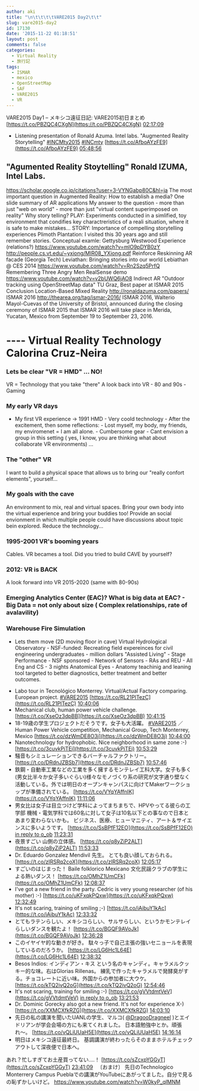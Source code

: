 ```yaml
---
author: aki
title: "\n\t\t\t\tVARE2015 Day2\t\t"
slug: vare2015-day2
id: 17130
date: '2015-11-22 01:18:51'
layout: post
comments: false
categories:
  - Virtual Reality
  - 旅行記
tags:
  - ISMAR
  - mexico
  - OpenStreetMap
  - SAF
  - VARE2015
  - VR
---
```


VARE2015 Day1 – メキシコ遠征日記: VARE2015初日まとめ [https://t.co/PBZQC4CXgN](https://t.co/PBZQC4CXgN) [02:17:09](https://twitter.com/o_ob/statuses/667753561393000449)

*   Listening presentation of Ronald Azuma. Intel labs. "Augmented Reality Storytelling" [#INCMty2015](https://twitter.com/search?q=%23INCMty2015&src=hash) [#INCmty](https://twitter.com/search?q=%23INCmty&src=hash) [https://t.co/AfboAYzFE9](https://t.co/AfboAYzFE9) [05:48:56](https://twitter.com/o_ob/statuses/667806857780592640)

## "Agumented Reality Stoytelling" Ronald IZUMA, Intel Labs.

https://scholar.google.co.jp/citations?user=3-VYNGabp80C&hl=ja The most important question in Augmented Reality: How to establish a media? One slide summary of AR applications My answer to the question - more than just "web on world" - more than just "virtual content superimposed on reality" Why story telling? PLAY: Experiments conducted in a simlified, toy environment that condifies key charactreristics of a reali situation, where it is safe to make mistakes... STORY: Importance of compelling storytelling experiences Plimoth Plantation: I visited this 30 years ago and still remember stories. Conceptual examle: Gettysburg Westwood Experience (relations?) https://www.youtube.com/watch?v=mlO9pDYB0zY http://people.cs.vt.edu/~yxiong/MIR08_YXiong.pdf Reinforce Reskinning AR facade (Georgia Tech) Leviathan: Bringing stories into our world Lebiathan @ CES 2014 https://www.youtube.com/watch?v=Rn2Szq5PrfQ Remembering Three Angry Men RealSense demo https://www.youtube.com/watch?v=v2bUWQ6jAO8 Indirect AR "Outdoor tracking using OpenStreetMap data" TU Graz, Best paper at ISMAR 2015 Conclusion Location-Based Mixed Reality http://ronaldazuma.com/papers/ ISMAR 2016 http://thearea.org/tag/ismar-2016/ ISMAR 2016, Walterio Mayol-Cuevas of the University of Bristol, announced during the closing ceremony of ISMAR 2015 that ISMAR 2016 will take place in Merida, Yucatan, Mexico from September 19 to September 23, 2016.

# ---- Virtual Reality Technology Calorina Cruz-Neira

### Lets be clear "VR = HMD" ... NO!

VR = Technology that you take "there" A look back into VR - 80 and 90s - Gaming

### My early VR days

- My first VR experience -> 1991 HMD - Very coold technology - After the excitement, then some reflections: - Lost myself, my body, my friends, my enviromenet = I am all alone. - Cumbersome gear - Cant envision a group in this setting ( yes, I know, you are thinking what about collaborate VR environments) ...

### The "other" VR

I want to build a physical space that allows us to bring our "really confort elements", yourself...

### My goals with the cave

An environment to mix, real and virtual spaces. Bring your own body into the virtual experience and bring your buddies too! Provide an social envionment in which multiple people could have discussions about topic bein explored. Reduce the technology...

### 1995-2001 VR's booming years

Cables. VR becames a tool. Did you tried to build CAVE by yourself?

### 2012: VR is BACK

A look forward into VR 2015-2020 (same with 80-90s)

### Emerging Analytics Center (EAC)? What is big data at EAC? - Big Data = not only about size ( Complex relationships, rate of avalavility)

### Warehouse Fire Simulation

- Lets them move (2D moving floor in cave) Virtual Hydrological Observatory - NSF-funded: Recreating field expereinces for civil engineering undergraduates - million dollars "Assisted Living" - Stage Performance - NSF sponsored - Network of Sensors - RAs and REU - All Eng and CS - 3 nights Anatomical Eyes - Anatomy teachinig and leaning tool targeted to better diagnostics, better treatment and better outcomes.

*   Labo tour in Tecnológico Monterrey. Virtual/Actual Factory comparing. European project. [#VARE2015](https://twitter.com/search?q=%23VARE2015&src=hash) [https://t.co/RL21PlTezC](https://t.co/RL21PlTezC) [10:40:06](https://twitter.com/o_ob/statuses/667880129859731457)
*   Mechanical club, human power vehicle challenge. [https://t.co/XseOz3dpBB](https://t.co/XseOz3dpBB) [10:41:15](https://twitter.com/o_ob/statuses/667880420218830848)
*   18-19歳の学生プロジェクトだそうです。女子も大活躍。 [#VARE2015](https://twitter.com/search?q=%23VARE2015&src=hash) ／Human Power Vehicle competition, Mechanical Group, Tech Monterrey, Mexico [https://t.co/dzWmDE8O3j](https://t.co/dzWmDE8O3j) [10:44:00](https://twitter.com/o_ob/statuses/667881111721152512)
*   Nanotechnology for hydrophobic. Nice neighborhood in same zone :-) [https://t.co/3cuvkPiTEi](https://t.co/3cuvkPiTEi) [10:53:29](https://twitter.com/o_ob/statuses/667883500087840768)
*   騒音もシミュレーションできるバーチャルファクトリー。 [https://t.co/DRdnJZBSb7](https://t.co/DRdnJZBSb7) [10:57:46](https://twitter.com/o_ob/statuses/667884578430803969)
*   鉄鋼・自動車工業などの工業を多く擁するモンテレイ工科大学。女子も多く(男女比半々か女子多いぐらい)様々なモノづくり系の研究が文字通り壁なく活動している。外では明日のオープンキャンパスに向けてMakerワークショップが準備されている。 [https://t.co/VYqYAffnIK](https://t.co/VYqYAffnIK) [11:11:06](https://twitter.com/o_ob/statuses/667887933618126849)
*   男女比は女子は目立つけど学科によってまちまちで、HPVやってる彼らの工学部 機械・電気学科では60名に対して女子は10名以下との事なので日本とあまり変わらないかも。 ビジネス、医療、ヒューマニティ、アート＆サイエンスに多いようです。 [https://t.co/SsBPfF12EO](https://t.co/SsBPfF12EO) [in reply to o_ob](https://twitter.com/o_ob/statuses/667887933618126849) [11:23:31](https://twitter.com/o_ob/statuses/667891058424942592)
*   夜景すごい 山側の立体感。 [https://t.co/q8yZiP2ALT](https://t.co/q8yZiP2ALT) [11:53:33](https://twitter.com/o_ob/statuses/667898617038958592)
*   Dr. Eduardo Gonzalez Mendivil 先生。 とても良い顔しておられる。 [https://t.co/zIRSRq2coX](https://t.co/zIRSRq2coX) [12:05:17](https://twitter.com/o_ob/statuses/667901568755220480)
*   すごいのはじまった！ Baile folklorico Mexicano 文化民謡クラブの学生による熱いダンス！ [https://t.co/OMhZ1UmCFk](https://t.co/OMhZ1UmCFk) [12:08:37](https://twitter.com/o_ob/statuses/667902407943155712)
*   I've got a new friend in the party. Cedric is very young researcher (of his mother) :-) [https://t.co/uKFxqkPQxw](https://t.co/uKFxqkPQxw) [12:32:49](https://twitter.com/o_ob/statuses/667908497703440388)
*   It's not scaring, training of smiling ;-) [https://t.co/iAibuY1kAc](https://t.co/iAibuY1kAc) [12:33:32](https://twitter.com/o_ob/statuses/667908675957166081)
*   とてもラテンらしい、メキシコらしい、サルサらしい、というかモンテレイらしいダンスを観たよ！ [https://t.co/BGQF9AVoJk](https://t.co/BGQF9AVoJk) [12:36:28](https://twitter.com/o_ob/statuses/667909416486703105)
*   このイヤイヤ的な動きが好き。 駄々っ子で自己主張の強いセニョールを表現しているのだろうか。 [https://t.co/LG6Hc1L64E](https://t.co/LG6Hc1L64E) [12:38:32](https://twitter.com/o_ob/statuses/667909936760778752)
*   Besos Indios: インディアン・キス という名のキャンディ。キャラメルクッキー的な味。右はGlorias Rillenas。 練乳で作ったキャラメルで発酵臭がする。チョコレートに近い味。外国からの参加者に大ウケ。 [https://t.co/kTQ2ivQ2oG](https://t.co/kTQ2ivQ2oG) [12:54:46](https://twitter.com/o_ob/statuses/667914021496950784)
*   It's not scaring, training for smiling :-) [https://t.co/gVVtdmtVeV](https://t.co/gVVtdmtVeV) [in reply to o_ob](https://twitter.com/o_ob/statuses/667908675957166081) [13:21:53](https://twitter.com/o_ob/statuses/667920845386330112)
*   Dr. Dominic Gorecky also got a new friend. It's not for experience X-) [https://t.co/XXMCXfkRZG](https://t.co/XXMCXfkRZG) [14:03:10](https://twitter.com/o_ob/statuses/667931233217740800)
*   先日の私の講演を聞いたUANLの学生、マルコ( [@DragooDragneel](https://twitter.com/DragooDragneel) )とエイドリアンが学会会場の方にも来てくれました。 日本語勉強中とか。頑張れ〜。 [https://t.co/vQLiUUaH5E](https://t.co/vQLiUUaH5E) [14:16:14](https://twitter.com/o_ob/statuses/667934521145339904)
*   明日はメキシコ遠征最終日。 基調講演が終わったらそのままホテルチェックアウトして深夜便で日本へ。

あれ？忙しすぎてお土産買ってない....！ [https://t.co/sZcxpYGGyT](https://t.co/sZcxpYGGyT) [23:41:09](https://twitter.com/o_ob/statuses/668076687070994432)   〔おまけ〕 先日のTechnologico Monterrery Campus Pueblaでの講演がYouTubeにあがってました。自分で見るの恥ずかしいけど。 https://www.youtube.com/watch?v=W0kyP_qIMNM